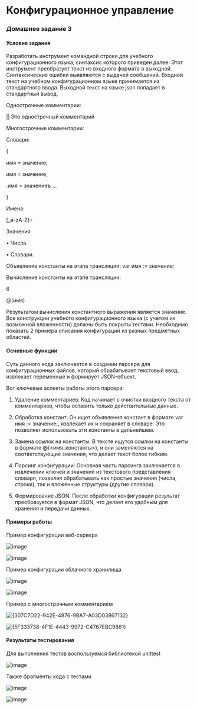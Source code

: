 # Конфигурационное управление

### Домашнее задание 3
#### Условие задания
Разработать инструмент командной строки для учебного конфигурационного
языка, синтаксис которого приведен далее. Этот инструмент преобразует текст из
входного формата в выходной. Синтаксические ошибки выявляются с выдачей
сообщений.
Входной текст на учебном конфигурационном языке принимается из
стандартного ввода. Выходной текст на языке json попадает в стандартный
вывод.

Однострочные комментарии:

|| Это однострочный комментарий

Многострочные комментарии:
<!--
Это многострочный
комментарий
-->
Словари:

{

 имя = значение;

 имя = значение;
 
 .имя = значениеъ
 ...
 
}

Имена:

[_a-zA-Z]+

Значения:

• Числа.

• Словари.

Объявление константы на этапе трансляции:
var имя := значение;

Вычисление константы на этапе трансляции:

6

@(имя)


Результатом вычисления константного выражения является значение.
Все конструкции учебного конфигурационного языка (с учетом их
возможной вложенности) должны быть покрыты тестами. Необходимо показать 2
примера описания конфигураций из разных предметных областей.



#### Основные функции

Суть данного кода заключается в создании парсера для конфигурационных файлов, который обрабатывает текстовый ввод, извлекает переменные и формирует JSON-объект.

Вот ключевые аспекты работы этого парсера:

1. Удаление комментариев: Код начинает с очистки входного текста от комментариев, чтобы оставить только действительные данные.

2. Обработка констант: Он ищет объявления констант в формате var имя := значение;, извлекает их и сохраняет в словаре. Это позволяет использовать эти константы в дальнейшем.

3. Замена ссылок на константы: В тексте ищутся ссылки на константы в формате @(<имя_константы>), и они заменяются на соответствующие значения, что делает текст более гибким.

4. Парсинг конфигурации: Основная часть парсинга заключается в извлечении ключей и значений из текстового представления словаря, позволяя обрабатывать как простые значения (числа, строки), так и вложенные структуры (другие словари).

5. Формирование JSON: После обработки конфигурации результат преобразуется в формат JSON, что делает его удобным для хранения и передачи данных.


#### Примеры работы 

Пример конфигурации веб-сервера

![image](https://github.com/user-attachments/assets/e49a2d82-6693-4f2a-a86f-0b5664c98c57)


![image](https://github.com/user-attachments/assets/ec429a5b-dc10-440a-ad28-dd86ac350a78)


Пример конфигурации облачного хранилища


![image](https://github.com/user-attachments/assets/a74de07d-f756-419e-86d9-41378333c963)


![image](https://github.com/user-attachments/assets/9989534d-5007-4047-b931-44d5fbb0e750)

Пример с многострочным комментарием

![{307C7D22-942E-4876-9BA7-A03D03867132}](https://github.com/user-attachments/assets/f183d545-99b8-485e-931f-e8581332e924)



![{5F333738-4F1E-4443-9972-C4767EBC9861}](https://github.com/user-attachments/assets/1283ffcc-1d6f-419f-9136-2d28bb35ae1e)



#### Результаты тестирования 

Для выполнения тестов воспользуемся библиотекой unittest 

![image](https://github.com/user-attachments/assets/40c13ba9-1572-4015-af03-f0ed0e686d4e)


Также фрагменты кода с тестами

![image](https://github.com/user-attachments/assets/e80048c3-6524-4701-81cb-1506f9e6de6b)

![image](https://github.com/user-attachments/assets/c1e5e2cf-59b5-416d-8e0d-7b15e44a9470)










